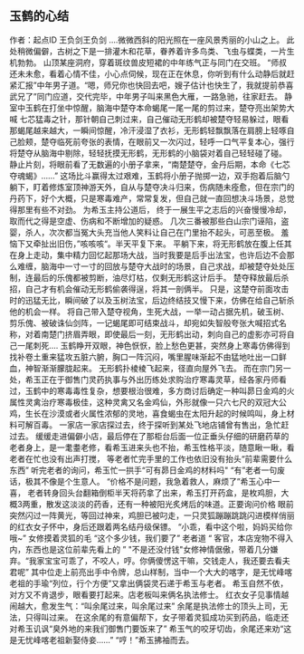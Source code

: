 ## 玉鹤的心结
作者：起点ID 王负剑王负剑
....微微西斜的阳光照在一座风景秀丽的小山之上。 此处稍微偏僻，古树之下是一排灌木和花草，眷养着许多鸟类、飞虫与蝶类，一片生机勃勃。 山顶某座洞府，穿着斑纹兽皮短裙的中年练气正与同门在交班。 “师叔还未未愈，看着心情不佳，小心点伺候，现在正在休息，你听到有什么动静后就赶紧汇报”中年男子道。“嗯，师兄你也快回去吧，嫂子估计也快生了，我就提前恭喜武兄了”同门应道，交代完毕，中年男子叫来黑色大雁，一路急驰，往家赶去。 静室中玉鹤在打坐中惊醒，脑海中楚夺本命蝎尾一尾一尾的剪过来，楚夺亮出架势大喊 七芯猛毒之针，那针朝自己刺过来，自己催动无形鹤却被楚夺轻易躲过，眼看那蝎尾越来越大，一瞬间惊醒，冷汗浸湿了衣衫，无形鹤轻飘飘落在肩膀上轻啄自己脸颊，楚夺临死前夸张的表情，在眼前又一次闪过，轻呼一口气平复本心，强行将楚夺从脑海中剔除，轻轻抚摸无形鹤，无形鹤的小脑袋对着自己轻轻碰了碰。 静止片刻，将眼前看了无数遍的小册子拿来，“南楚楚夺，金丹后期，本命《七芯夺魂蝎》……” 这场比斗赢得太过艰难，玉鹤将小册子抛掷一边，双手抱着后脑勺躺下，盯着修炼室顶神游天外，自从与楚夺决斗归来，伤病随未痊愈，但在宗门的丹药下，好个大概，只是寒毒难产，常常复发，但自己就一直回想决斗场景，总觉得那里有些不对劲。 为希玉主持公道后， 终于一展生平之志后的兴奋慢慢冷却，取而代之得是空虚、伤病和不断增加的疑惑。 几次三番被那些白山宗门诬陷，盗婴，杀人，次次都当冤大头充当他人笑料让自己在门里抬不起头，可恶至极。 羞恼下又牵扯出旧伤，”咳咳咳“。半天平复下来。 平躺下来，将无形鹤放在腹上任其在身上走动，集中精力回忆起那场大战，当时我要是后手出法宝，也许后边不会那么难缠，脑海中一寸一寸的回放与楚夺大战时的场景，自己求战，却被楚夺处处压制，连最后的乐傀都被剪断，油尽灯枯，仅剩无形鹤这计后手。 楚夺释放最后杀招，自己才有机会催动无形鹤偷袭得逞，将其一剖俩半。 只是，这楚夺前面攻击时的迅猛无比，瞬间破了以及玉树法宝，后边终结技又慢下来，仿佛在给自己斩杀他的机会一样。 将自己带入楚夺视角，生死大战，一举一动占据先机，破玉树、剪乐傀、被破诛仙剑阵，一记蝎尾即可结束战斗，却宛如失智般夸张大喊招式名称，对着南楚门挤眉弄眼，即使最后一刻，无形鹤出动，刺向自己的虚影亦可将自己一尾刺死.... 玉鹤睁开双眼，神色恹恹，脸上愁色更甚，突然身上寒毒仿佛得到找补卷土重来猛攻五脏六腑，胸口一阵沉闷，嘴里腥味渐起不由猛地吐出一口鲜血，神智渐渐朦胧起来。 无形鹤扑棱棱飞起来，径直向屋外飞去。 而在宗门另一处，希玉正在于御售门灵药执事与外出历练处求购治疗寒毒灵草，经各家丹师看过，玉鹤中的寒毒毒性复杂，想要根治很难，多方商讨后确定一种叫昴日金鸡的火属性灵禽治疗寒毒极佳，这种灵禽又名金鸡仙，外形就像一只六七尺的双冠大公鸡，生长在沙漠或者火属性浓郁的灵地，喜食蝎虫在太阳升起的时候鸣叫，身上材料可解百毒。 一家店一家店探过去，终于探听到某处飞地店铺曾有售出，急忙赶过去。 缓缓走进偏僻小店，最后停在了那柜台后面一位正垂头仔细的研磨药草的老者身上，是一耄耋老修，看希玉进来头也不抬，希玉性格平淡，随意瞅一瞅，看老者在忙也没有出声打搅， 等老者忙完手里的工作也依旧没有抬头“前辈需要什么东西” 听完老者的询问，希玉忙一拱手“可有昴日金鸡的材料吗" “有”老者一句废话，极其不像是个生意人。 “价格不是问题，我急着救人，麻烦了”希玉心中一喜， 老者转身回头台翻箱倒柜半天将药拿了出来，希玉打开药盒，是枚鸡胆，大概3两重，散发这淡淡的药香，还有一种被阳光炙烤后的味道。正要询问价格 眼前突然闪过一阵黄光，等回过神来，鸡胆已被叼走，一只灵狐蹦蹦跳跳闪进模样俏丽的红衣女子怀中，身后还跟着两名结丹级保镖。 “小乖，看中这个啦，妈妈买给你哦~” 女修摸着灵狐的毛 “这个多少钱，我们要了” 老者道 “ 客官，本店宠物不得入内，东西也是这位前辈先看上的 ” "不是还没付钱"女修神情倨傲，带着几分嫌弃。“我家宝宝可乖了，不咬人，哼。你俩傻愣这干嘛，交钱走人，我还要去看夫君呢” 其中位走上前亮出手中令牌，总山样制，当中一个大大的喀字，是无忧峰喀老祖的手瑜“列位，行个方便”又拿出俩袋灵石递于希玉与老者。 希玉自然不依，对方又不肯退步，眼看要打起来。店老板叫来俩名执法修士。 红衣女子见事情越闹越大，愈发生气：“叫余尾过来，叫余尾过来” 余尾是执法修士的顶头上司，无法，只得叫过来。 在这余尾的有意偏帮下，女子带着灵狐成功买到药品，临走还对希玉讥讽“臭外地的来我们御售门要饭来了” 希玉气的咬牙切齿，余尾还来劝“这是无忧峰喀老祖新娶侍妾……” “哼！”希玉拂袖而去。
